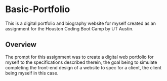 # Basic-Portfolio
This is a digital portfolio and biography website for myself created as an assignment for the Houston Coding Boot Camp by UT Austin.

## Overview
The prompt for this assignment was to create a digital web portfolio for myself to the specifications described therein, the goal being to simulate completing the front-end design of a website to spec for a client, the client being myself in this case. 

